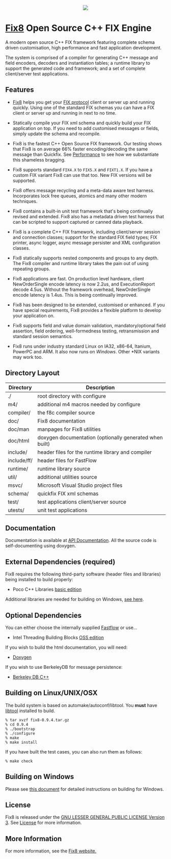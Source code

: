 <p align="center"><a href="http://www.fix8.org"><img src="http://fix8.org/fix8/fix8_Logo_RGB.png"></a></p>

# [Fix8](http://www.fix8.org) Open Source C++ FIX Engine

A modern open source C++ FIX framework featuring complete schema driven customisation, high performance and fast application development.

The system is comprised of a compiler for generating C++ message and field encoders,
decoders and instantiation tables; a runtime library to support the generated code
and framework; and a set of complete client/server test applications.

## Features

* [Fix8](http://www.fix8.org) helps you get your [FIX protocol](http://www.fixprotocol.org/) client or server up and running quickly. Using one of the standard FIX schemas you can have a FIX client or server up and running in next to no time.

* Statically compile your FIX xml schema and quickly build your FIX application on top. If you need to add customised messages or fields, simply update the schema and recompile.

* Fix8 is the fastest C++ Open Source FIX framework. Our testing shows that Fix8 is on average 66% faster encoding/decoding the same message than Quickfix. See [Performance](http://fix8.org/performance.html) to see how we substantiate this shameless bragging.

* Fix8 supports standard `FIX4.X` to `FIX5.X` and `FIXT1.X`. If you have a custom FIX variant Fix8 can use that too. New FIX versions will be supported.

* Fix8 offers message recycling and a meta-data aware test harness. Incorporates lock free queues, atomics and many other modern techniques.

* Fix8 contains a built-in unit test framework that's being continually revised and extended. Fix8 also has a metadata driven test harness that can be scripted to support captured or canned data playback.

* Fix8 is a complete C++ FIX framework, including client/server session and connection classes; support for the standard FIX field types; FIX printer, async logger, async message persister and XML configuration classes.

* Fix8 statically supports nested components and groups to any depth. The Fix8 compiler and runtime library takes the pain out of using repeating groups.

* Fix8 applications are fast. On production level hardware, client NewOrderSingle encode latency is now 2.2us, and ExecutionReport decode 4.5us. Without the framework overhead, NewOrderSingle encode latency is 1.4us. This is being continually improved.

* Fix8 has been designed to be extended, customised or enhanced. If you have special requirements, Fix8 provides a flexible platform to develop your application on.

* Fix8 supports field and value domain validation, mandatory/optional field assertion, field ordering, well-formedness testing, retransmission and standard session semantics.

* Fix8 runs under industry standard Linux on IA32, x86-64, Itanium, PowerPC and ARM. It also now runs on *Windows*. Other \*NIX variants may work too.

## Directory Layout

<table>
    <thead>
         <tr>
            <th>Directory</th>
            <th>Description</th>
          </tr>
    </thead>
    <tbody>
          <tr>
             <td>./</td>
             <td>root directory with configure</td>
          </tr>
          <tr>
             <td>m4/</td>
             <td>additional m4 macros needed by configure</td>
          </tr>
          <tr>
             <td>compiler/</td>
             <td>the f8c compiler source</td>
          </tr>
          <tr>
             <td>doc/</td>
             <td>Fix8 documentation</td>
          </tr>
          <tr>
             <td>doc/man</td>
             <td>manpages for Fix8 utilities</td>
          </tr>
          <tr>
             <td>doc/html</td>
             <td>doxygen documentation (optionally generated when built)</td>
          </tr>
          <tr>
             <td>include/</td>
             <td>header files for the runtime library and compiler</td>
          </tr>
          <tr>
             <td>include/ff/</td>
             <td>header files for FastFlow</td>
          </tr>
          <tr>
             <td>runtime/</td>
             <td>runtime library source</td>
          </tr>
          <tr>
             <td>util/</td>
             <td>additional utilities source</td>
          </tr>
          <tr>
             <td>msvc/</td>
             <td>Microsoft Visual Studio project files</td>
          </tr>
          <tr>
             <td>schema/</td>
             <td>quickfix FIX xml schemas</td>
          </tr>
          <tr>
             <td>test/</td>
             <td>test applications client/server source</td>
          </tr>
          <tr>
             <td>utests/</td>
             <td>unit test applications</td>
          </tr>
    </tbody>
</table>


## Documentation

Documentation is available at [API Documentation](http://fix8.org/fix8/html/). All the source code is self-documenting using doxygen.

## External Dependencies (required)

Fix8 requires the following third-party software (header files and
libraries) being installed to build properly:

- Poco C++ Libraries [basic edition](http://pocoproject.org/download/index.html)

Additional libraries are needed for building on Windows, [see here](https://fix8engine.atlassian.net/wiki/display/FX/Building).

## Optional Dependencies

You can either choose the internally supplied [Fastflow](http://calvados.di.unipi.it/dokuwiki/doku.php?id=ffnamespace:about) or use...

- Intel Threading Building Blocks [OSS edition](http://threadingbuildingblocks.org/download)

If you wish to build the html documentation, you will need:

- [Doxygen](http://www.doxygen.org)

If you wish to use BerkeleyDB for message persistence:

- [Berkeley DB C++](http://www.oracle.com/technetwork/products/berkeleydb/downloads/index.html)

## Building on Linux/UNIX/OSX

The build system is based on automake/autoconf/libtool.
You **must** have [libtool](http://www.gnu.org/software/libtool/) installed to build.

	% tar xvzf fix8-0.9.4.tar.gz
	% cd 0.9.4
	% ./bootstrap
	% ./configure
	% make
	% make install

If you have built the test cases, you can also run them as follows:

	% make check

## Building on Windows

Please see [this document](https://fix8engine.atlassian.net/wiki/display/FX/Building) for detailed instructions on building for Windows.

## License

Fix8 is released under the [GNU LESSER GENERAL PUBLIC LICENSE Version 3](http://www.gnu.org/licenses/lgpl.html).
See [License](http://fix8.org/faq.html#license) for more information.

## More Information

For more information, see the [Fix8 website.](http://www.fix8.org)

